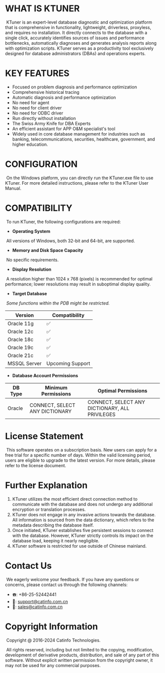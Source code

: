 # WHAT IS KTUNER

​    KTuner is an expert-level database diagnostic and optimization platform that is comprehensive in functionality, lightweight, driverless, proxyless, and requires no installation. It directly connects to the database with a single click, accurately identifies sources of issues and performance bottlenecks, automatically diagnoses and generates analysis reports along with optimization scripts. KTuner serves as a productivity tool exclusively designed for database administrators (DBAs) and operations experts.

# KEY FEATURES

- Focused on problem diagnosis and performance optimization
- Comprehensive historical tracing
- Automatic diagnosis and performance optimization
- No need for agent
- No need for client driver
- No need for ODBC driver
- Run directly without installation
- The Swiss Army Knife for DBA Experts
- An efficient assistant for APP O&M specialist's tool
- Widely used in core database management for industries such as banking, telecommunications, securities, healthcare, government, and higher education.

# CONFIGURATION

​    On the Windows platform, you can directly run the KTuner.exe file to use KTuner. For more detailed instructions, please refer to the KTuner User Manual.

# COMPATIBILITY

​    To run KTuner, the following configurations are required:

- **Operating System**

​        All versions of Windows, both 32-bit and 64-bit, are supported.

- **Memory and Disk Space Capacity**

​        No specific requirements.

- **Display Resolution**

​        A resolution higher than 1024 x 768 (pixels) is recommended for optimal performance; lower resolutions may result in suboptimal display quality.

- **Target Database**

​        *Some functions within the PDB might be restricted.*

| Version      | Compatibility    |
| ------------ | ---------------- |
| Oracle 11g   | ✅                |
| Oracle 12c   | ✅                |
| Oracle 18c   | ✅                |
| Oracle 19c   | ✅                |
| Oracle 21c   | ✅                |
| MSSQL Server | Upcoming Support |

- **Database Account Permissions**

| DB Type | Minimum Permissions            | Optimal Permissions                            |
| ------- | ------------------------------ | ---------------------------------------------- |
| Oracle  | CONNECT, SELECT ANY DICTIONARY | CONNECT, SELECT ANY DICTIONARY, ALL PRIVILEGES |

# License Statement

​    This software operates on a subscription basis. New users can apply for a free trial for a specific number of days. Within the valid licensing period, users are eligible to upgrade to the latest version. For more details, please refer to the license document.

# Further Explanation

1. KTuner utilizes the most efficient direct connection method to communicate with the database and does not undergo any additional encryption or translation processes.
2. KTuner does not engage in any invasive actions towards the database. All information is sourced from the data dictionary, which refers to the metadata describing the database itself.
3. Once initiated, KTuner establishes five persistent sessions to connect with the database. However, KTuner strictly controls its impact on the database load, keeping it nearly negligible.
4. KTuner software is restricted for use outside of  Chinese mainland.

# Contact Us

​    We eagerly welcome your feedback. If you have any questions or concerns, please contact us through the following channels:

- ☎️: +86-25-52442441
- 📮: support@catinfo.com.cn
- 📮: sales@catinfo.com.cn

# Copyright Information

​    Copyright @ 2016-2024 Catinfo Technologies. 

​    All rights reserved, including but not limited to the copying, modification, development of derivative products, distribution, and sale of any part of this software. Without explicit written permission from the copyright owner, it may not be used for any commercial purposes.
